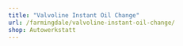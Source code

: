 ```yaml
---
title: "Valvoline Instant Oil Change"
url: /farmingdale/valvoline-instant-oil-change/
shop: Autowerkstatt
---
```

